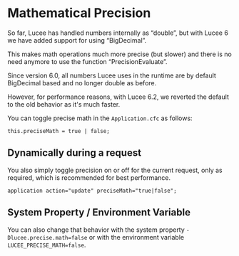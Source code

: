 <!--
{
  "title": "Mathematical Precision",
  "id": "mathematical-precision",
  "since": "6.0",
  "description": "Learn about the switch from double to BigDecimal in Lucee 6 for more precise mathematical operations. This guide provides information on how to change the default behavior if needed.",
  "keywords": [
    "CFML",
    "math",
    "precision",
    "BigDecimal",
    "Lucee",
    "Application.cfc",
    "PrecisionEvaluate"
  ]
}
-->

# Mathematical Precision

So far, Lucee has handled numbers internally as “double”, but with Lucee 6 we have added support for using “BigDecimal”. 

This makes math operations much more precise (but slower) and there is no need anymore to use the function “PrecisionEvaluate”.

Since version 6.0, all numbers Lucee uses in the runtime are by default BigDecimal based and no longer double as before. 

However, for performance reasons, with Lucee 6.2, we reverted the default to the old behavior as it's much faster.

You can toggle precise math in the `Application.cfc` as follows:

```lucee
this.preciseMath = true | false;
```

## Dynamically during a request

You also simply toggle precision on or off for the current request, only as required, which is recommended for best performance.

```lucee
application action="update" preciseMath="true|false";
```

## System Property / Environment Variable

You can also change that behavior with the system property `-Dlucee.precise.math=false` or with the environment variable `LUCEE_PRECISE_MATH=false`.
